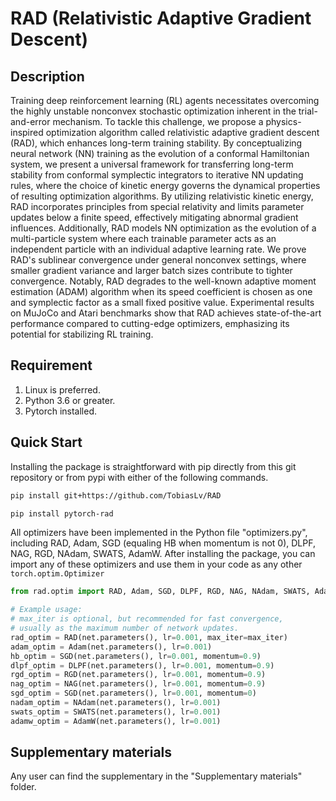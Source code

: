 # RAD (Relativistic Adaptive Gradient Descent)
## Description
Training deep reinforcement learning (RL) agents necessitates overcoming the highly unstable nonconvex stochastic optimization inherent in the trial-and-error mechanism. To tackle this challenge, we propose a physics-inspired optimization algorithm called relativistic adaptive gradient descent (RAD), which enhances long-term training stability. By conceptualizing neural network (NN) training as the evolution of a conformal Hamiltonian system, we present a universal framework for transferring long-term stability from conformal symplectic integrators to iterative NN updating rules, where the choice of kinetic energy governs the dynamical properties of resulting optimization algorithms. By utilizing relativistic kinetic energy, RAD incorporates principles from special relativity and limits parameter updates below a finite speed, effectively mitigating abnormal gradient influences. Additionally, RAD models NN optimization as the evolution of a multi-particle system where each trainable parameter acts as an independent particle with an individual adaptive learning rate. We prove RAD's sublinear convergence under general nonconvex settings, where smaller gradient variance and larger batch sizes contribute to tighter convergence. Notably, RAD degrades to the well-known adaptive moment estimation (ADAM) algorithm when its speed coefficient is chosen as one and symplectic factor as a small fixed positive value. Experimental results on MuJoCo and Atari benchmarks show that RAD achieves state-of-the-art performance compared to cutting-edge optimizers, emphasizing its potential for stabilizing RL training.

## Requirement
1. Linux is preferred.
2. Python 3.6 or greater.
3. Pytorch installed.

## Quick Start
Installing the package is straightforward with pip directly from this git repository or from pypi with either of the following commands.

```bash
pip install git+https://github.com/TobiasLv/RAD
```

```bash
pip install pytorch-rad
```

All optimizers have been implemented in the Python file "optimizers.py", including RAD, Adam, SGD (equaling HB when momentum is not 0), DLPF, NAG, RGD, NAdam, SWATS, AdamW. After installing the package, you can import any of these optimizers and use them in your code as any other `torch.optim.Optimizer`

```python
from rad.optim import RAD, Adam, SGD, DLPF, RGD, NAG, NAdam, SWATS, AdamW

# Example usage:
# max_iter is optional, but recommended for fast convergence,
# usually as the maximum number of network updates.
rad_optim = RAD(net.parameters(), lr=0.001, max_iter=max_iter)
adam_optim = Adam(net.parameters(), lr=0.001)
hb_optim = SGD(net.parameters(), lr=0.001, momentum=0.9)
dlpf_optim = DLPF(net.parameters(), lr=0.001, momentum=0.9)
rgd_optim = RGD(net.parameters(), lr=0.001, momentum=0.9)
nag_optim = NAG(net.parameters(), lr=0.001, momentum=0.9)
sgd_optim = SGD(net.parameters(), lr=0.001, momentum=0)
nadam_optim = NAdam(net.parameters(), lr=0.001)
swats_optim = SWATS(net.parameters(), lr=0.001)
adamw_optim = AdamW(net.parameters(), lr=0.001)
```

## Supplementary materials
Any user can find the supplementary in the "Supplementary materials" folder.